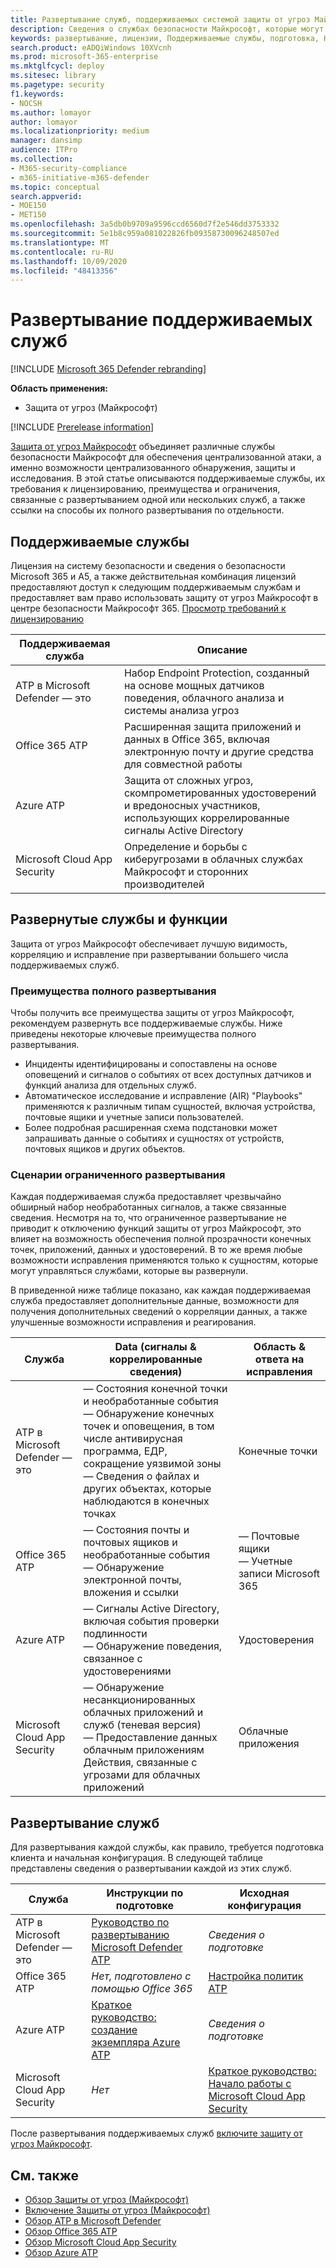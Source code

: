 ```yaml
---
title: Развертывание служб, поддерживаемых системой защиты от угроз Майкрософт
description: Сведения о службах безопасности Майкрософт, которые могут быть интегрированы в Microsoft Threat Protection, требованиях к лицензированию и процедурах развертывания
keywords: развертывание, лицензии, Поддерживаемые службы, подготовка, Настройка защиты от угроз Майкрософт, M365, права на лицензии, пакет ATP ATP, МДАТП, Office 365 ATP, Azure ATP, Microsoft Cloud App Security, МКАС, Advanced Threat Protection,, A5, EMS
search.product: eADQiWindows 10XVcnh
ms.prod: microsoft-365-enterprise
ms.mktglfcycl: deploy
ms.sitesec: library
ms.pagetype: security
f1.keywords:
- NOCSH
ms.author: lomayor
author: lomayor
ms.localizationpriority: medium
manager: dansimp
audience: ITPro
ms.collection:
- M365-security-compliance
- m365-initiative-m365-defender
ms.topic: conceptual
search.appverid:
- MOE150
- MET150
ms.openlocfilehash: 3a5db0b9709a9596ccd6560d7f2e546dd3753332
ms.sourcegitcommit: 5e1b8c959a081022826fb09358730096248507ed
ms.translationtype: MT
ms.contentlocale: ru-RU
ms.lasthandoff: 10/09/2020
ms.locfileid: "48413356"
---
```

# <a name="deploy-supported-services"></a>Развертывание поддерживаемых служб

[!INCLUDE [Microsoft 365 Defender rebranding](../includes/microsoft-defender.md)]


**Область применения:**
- Защита от угроз (Майкрософт)

[!INCLUDE [Prerelease information](../includes/prerelease.md)]

[Защита от угроз Майкрософт](microsoft-threat-protection.md) объединяет различные службы безопасности Майкрософт для обеспечения централизованной атаки, а именно возможности централизованного обнаружения, защиты и исследования. В этой статье описываются поддерживаемые службы, их требования к лицензированию, преимущества и ограничения, связанные с развертыванием одной или нескольких служб, а также ссылки на способы их полного развертывания по отдельности.

## <a name="supported-services"></a>Поддерживаемые службы
Лицензия на систему безопасности и сведения о безопасности Microsoft 365 и A5, а также действительная комбинация лицензий предоставляют доступ к следующим поддерживаемым службам и предоставляет вам право использовать защиту от угроз Майкрософт в центре безопасности Майкрософт 365. [Просмотр требований к лицензированию](prerequisites.md#licensing-requirements)

| Поддерживаемая служба | Описание |
| ------ | ------ |
| ATP в Microsoft Defender — это | Набор Endpoint Protection, созданный на основе мощных датчиков поведения, облачного анализа и системы анализа угроз |
| Office 365 ATP | Расширенная защита приложений и данных в Office 365, включая электронную почту и другие средства для совместной работы |
| Azure ATP | Защита от сложных угроз, скомпрометированных удостоверений и вредоносных участников, использующих коррелированные сигналы Active Directory |
| Microsoft Cloud App Security | Определение и борьбы с киберугрозами в облачных службах Майкрософт и сторонних производителей |

## <a name="deployed-services-and-functionality"></a>Развернутые службы и функции
Защита от угроз Майкрософт обеспечивает лучшую видимость, корреляцию и исправление при развертывании большего числа поддерживаемых служб.

### <a name="benefits-of-full-deployment"></a>Преимущества полного развертывания
Чтобы получить все преимущества защиты от угроз Майкрософт, рекомендуем развернуть все поддерживаемые службы. Ниже приведены некоторые ключевые преимущества полного развертывания.
- Инциденты идентифицированы и сопоставлены на основе оповещений и сигналов о событиях от всех доступных датчиков и функций анализа для отдельных служб.
- Автоматическое исследование и исправление (AIR) "Playbooks" применяются к различным типам сущностей, включая устройства, почтовые ящики и учетные записи пользователей.
- Более подробная расширенная схема подстановки может запрашивать данные о событиях и сущностях от устройств, почтовых ящиков и других объектов.

### <a name="limited-deployment-scenarios"></a>Сценарии ограниченного развертывания
Каждая поддерживаемая служба предоставляет чрезвычайно обширный набор необработанных сигналов, а также связанные сведения. Несмотря на то, что ограниченное развертывание не приводит к отключению функций защиты от угроз Майкрософт, это влияет на возможность обеспечения полной прозрачности конечных точек, приложений, данных и удостоверений. В то же время любые возможности исправления применяются только к сущностям, которые могут управляться службами, которые вы развернули.

В приведенной ниже таблице показано, как каждая поддерживаемая служба предоставляет дополнительные данные, возможности для получения дополнительных сведений о корреляции данных, а также улучшенные возможности исправления и реагирования.

| Служба | Data (сигналы & коррелированные сведения) | Область & ответа на исправления |
| ------ | ------ | ------ |
| ATP в Microsoft Defender — это | — Состояния конечной точки и необработанные события<br />— Обнаружение конечных точек и оповещения, в том числе антивирусная программа, ЕДР, сокращение уязвимой зоны<br />— Сведения о файлах и других объектах, которые наблюдаются в конечных точках | Конечные точки |
| Office 365 ATP | — Состояния почты и почтовых ящиков и необработанные события<br />— Обнаружение электронной почты, вложения и ссылки | — Почтовые ящики<br />— Учетные записи Microsoft 365 |
| Azure ATP | — Сигналы Active Directory, включая события проверки подлинности<br />— Обнаружение поведения, связанное с удостоверениями | Удостоверения |
| Microsoft Cloud App Security | — Обнаружение несанкционированных облачных приложений и служб (теневая версия)<br />— Предоставление данных облачным приложениям<br />Действия, связанные с угрозами для облачных приложений | Облачные приложения |

## <a name="deploy-the-services"></a>Развертывание служб
Для развертывания каждой службы, как правило, требуется подготовка клиента и начальная конфигурация. В следующей таблице представлены сведения о развертывании каждой из этих служб.

| Служба | Инструкции по подготовке | Исходная конфигурация |
| ------ | ------ | ------ |
| ATP в Microsoft Defender — это | [Руководство по развертыванию Microsoft Defender ATP](https://docs.microsoft.com/windows/security/threat-protection/microsoft-defender-atp/deployment-phases) | *Сведения о подготовке* |
| Office 365 ATP | *Нет, подготовлено с помощью Office 365* | [Настройка политик ATP](https://docs.microsoft.com/microsoft-365/security/office-365-security/office-365-atp#configure-atp-policies) |
| Azure ATP | [Краткое руководство: создание экземпляра Azure ATP](https://docs.microsoft.com/azure-advanced-threat-protection/install-atp-step1) | *Сведения о подготовке* |
| Microsoft Cloud App Security | *Нет* | [Краткое руководство: Начало работы с Microsoft Cloud App Security](https://docs.microsoft.com/cloud-app-security/getting-started-with-cloud-app-security) |

После развертывания поддерживаемых служб [включите защиту от угроз Майкрософт](mtp-enable.md).

## <a name="related-topics"></a>См. также

- [Обзор Защиты от угроз (Майкрософт)](microsoft-threat-protection.md)
- [Включение Защиты от угроз (Майкрософт)](mtp-enable.md)
- [Обзор ATP в Microsoft Defender](https://docs.microsoft.com/windows/security/threat-protection/microsoft-defender-atp/microsoft-defender-advanced-threat-protection)
- [Обзор Office 365 ATP](../office-365-security/office-365-atp.md)
- [Обзор Microsoft Cloud App Security](https://docs.microsoft.com/cloud-app-security/what-is-cloud-app-security)
- [Обзор Azure ATP](https://docs.microsoft.com/azure-advanced-threat-protection/what-is-atp)
